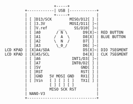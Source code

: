                           +-----+
             +------------| USB |------------+
             |            +-----+            |
             | [ ]D13/SCK        MISO/D12[ ] |
             | [ ]3.3V           MOSI/D11[ ]~|
             | [ ]V.ref     ___    SS/D10[ ]~|
             | [ ]A0       / N \       D9[X]~| RED BUTTON
             | [ ]A1      /  A  \      D8[X] | BLUE BUTTON
             | [ ]A2      \  N  /      D7[ ] |
             | [ ]A3       \_0_/       D6[ ]~|
    LCD KPAD | [X]A4/SDA               D5[X]~| DIO 7SEGMENT
    LCD KPAD | [X]A5/SCL               D4[X] | CLK 7SEGMENT
             | [ ]A6              INT1/D3[ ]~| 
             | [ ]A7              INT0/D2[ ] |   
             | [ ]5V                  GND[ ] |     
             | [ ]RST                 RST[ ] |   
             | [ ]GND   5V MOSI GND   RX1[ ] |   
             | [ ]Vin   [ ] [ ] [ ]   TX1[ ] |   
             |          [ ] [ ] [ ]          |
             |          MISO SCK RST         |
             | NANO-V3                       |
             +-------------------------------+